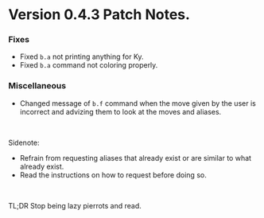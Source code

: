 # Version 0.4.3 Patch Notes.

### Fixes
 - Fixed `b.a` not printing anything for Ky.
 - Fixed `b.a` command not coloring properly.

### Miscellaneous
 - Changed message of `b.f` command when the move given by the user is incorrect and advizing them to look at the moves and aliases.

&#x200B;

Sidenote: 
 - Refrain from requesting aliases that already exist or are similar to what already exist.
 - Read the instructions on how to request before doing so.

&#x200B;
&#x200B;

TL;DR Stop being lazy pierrots and read.